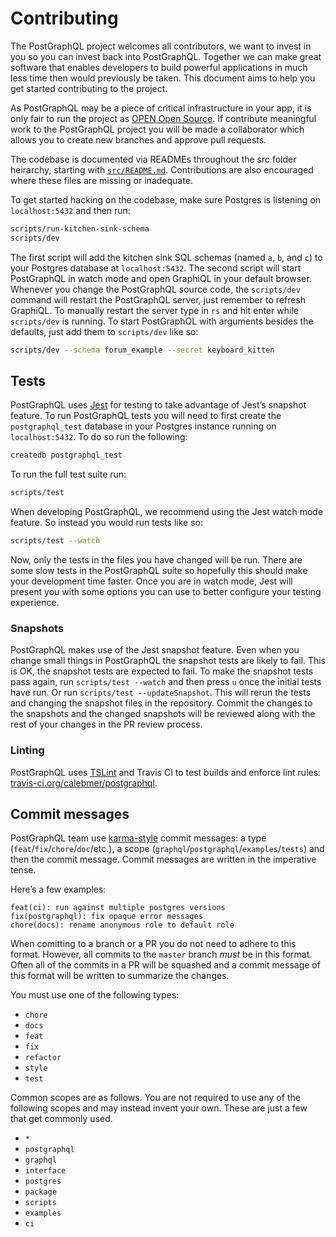 # Contributing
The PostGraphQL project welcomes all contributors, we want to invest in you so you can invest back into PostGraphQL. Together we can make great software that enables developers to build powerful applications in much less time then would previously be taken. This document aims to help you get started contributing to the project.

As PostGraphQL may be a piece of critical infrastructure in your app, it is only fair to run the project as [OPEN Open Source](http://openopensource.org/). If contribute meaningful work to the PostGraphQL project you will be made a collaborator which allows you to create new branches and approve pull requests.

The codebase is documented via READMEs throughout the src folder heirarchy, starting with [`src/README.md`](src/README.md). Contributions are also encouraged where these files are missing or inadequate.

To get started hacking on the codebase, make sure Postgres is listening on `localhost:5432` and then run:

```bash
scripts/run-kitchen-sink-schema
scripts/dev
```

The first script will add the kitchen sink SQL schemas (named `a`, `b`, and `c`) to your Postgres database at `localhost:5432`. The second script will start PostGraphQL in watch mode and open GraphiQL in your default browser. Whenever you change the PostGraphQL source code, the `scripts/dev` command will restart the PostGraphQL server, just remember to refresh GraphiQL. To manually restart the server type in `rs` and hit enter while `scripts/dev` is running. To start PostGraphQL with arguments besides the defaults, just add them to `scripts/dev` like so:

```bash
scripts/dev --schema forum_example --secret keyboard_kitten
```

## Tests
PostGraphQL uses [Jest](http://facebook.github.io/jest/) for testing to take advantage of Jest’s snapshot feature. To run PostGraphQL tests you will need to first create the `postgraphql_test` database in your Postgres instance running on `localhost:5432`. To do so run the following:

```bash
createdb postgraphql_test
```

To run the full test suite run:

```bash
scripts/test
```

When developing PostGraphQL, we recommend using the Jest watch mode feature. So instead you would run tests like so:

```bash
scripts/test --watch
```

Now, only the tests in the files you have changed will be run. There are some slow tests in the PostGraphQL suite so hopefully this should make your development time faster. Once you are in watch mode, Jest will present you with some options you can use to better configure your testing experience.

### Snapshots
PostGraphQL makes use of the Jest snapshot feature. Even when you change small things in PostGraphQL the snapshot tests are likely to fail. This is OK, the snapshot tests are expected to fail. To make the snapshot tests pass again, run `scripts/test --watch` and then press `u` once the initial tests have run. Or run `scripts/test --updateSnapshot`. This will rerun the tests and changing the snapshot files in the repository. Commit the changes to the snapshots and the changed snapshots will be reviewed along with the rest of your changes in the PR review process.

### Linting
PostGraphQL uses [TSLint](http://palantir.github.io/tslint/) and Travis CI to test builds and enforce lint rules:
[travis-ci.org/calebmer/postgraphql](https://travis-ci.org/calebmer/postgraphql).

## Commit messages
PostGraphQL team use [karma-style](http://karma-runner.github.io/1.0/dev/git-commit-msg.html) commit messages: a type
(`feat`/`fix`/`chore`/`doc`/etc.), a scope (`graphql`/`postgraphql`/`examples`/`tests`) and
then the commit message. Commit messages are written in the imperative tense.

Here’s a few examples:

```
feat(ci): run against multiple postgres versions
fix(postgraphql): fix opaque error messages
chore(docs): rename anonymous role to default role
```

When comitting to a branch or a PR you do not need to adhere to this format. However, all commits to the `master` branch *must* be in this format. Often all of the commits in a PR will be squashed and a commit message of this format will be written to summarize the changes.

You must use one of the following types:

- `chore`
- `docs`
- `feat`
- `fix`
- `refactor`
- `style`
- `test`

Common scopes are as follows. You are not required to use any of the following scopes and may instead invent your own. These are just a few that get commonly used.

- `*`
- `postgraphql`
- `graphql`
- `interface`
- `postgres`
- `package`
- `scripts`
- `examples`
- `ci`

